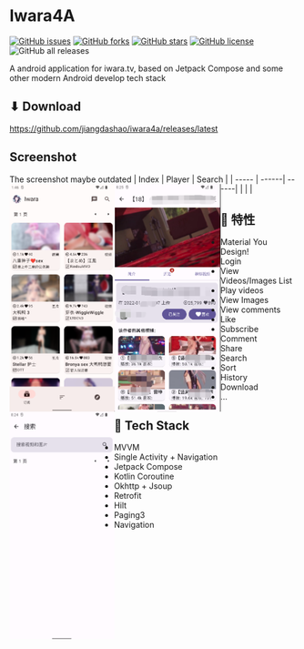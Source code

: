 # Iwara4A
[![GitHub issues](https://img.shields.io/github/issues/re-ovo/iwara4a)](https://github.com/jiangdashao/iwara4a/issues)
[![GitHub forks](https://img.shields.io/github/forks/re-ovo/iwara4a)](https://github.com/jiangdashao/iwara4a/network)
[![GitHub stars](https://img.shields.io/github/stars/re-ovo/iwara4a)](https://github.com/jiangdashao/iwara4a/stargazers)
[![GitHub license](https://img.shields.io/github/license/re-ovo/iwara4a)](https://github.com/jiangdashao/iwara4a)
![GitHub all releases](https://img.shields.io/github/downloads/re-ovo/iwara4a/total)

A android application for iwara.tv, based on Jetpack Compose and some other modern Android develop tech stack

## ⬇ Download
https://github.com/jiangdashao/iwara4a/releases/latest

## Screenshot
The screenshot maybe outdated
| Index | Player | Search |
| ----- | ------| ------|
| <img src="../index.png" align="left" height="400">| <img src="../play.png" align="left" height="400">| <img src="../search.png" align="left" height="400">

## 🚩 特性
* Material You Design!
* Login
* View Videos/Images List
* Play videos
* View Images
* View comments
* Like
* Subscribe
* Comment
* Share
* Search
* Sort
* History
* Download
* ...

## 🎨 Tech Stack
* MVVM 
* Single Activity + Navigation
* Jetpack Compose 
* Kotlin Coroutine
* Okhttp + Jsoup
* Retrofit
* Hilt 
* Paging3
* Navigation